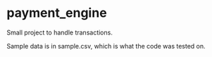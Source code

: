 # payment_engine

Small project to handle transactions.

Sample data is in sample.csv, which is what the code was tested on.